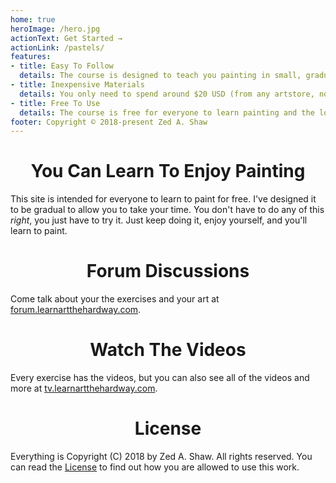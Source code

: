 ```yaml
---
home: true
heroImage: /hero.jpg
actionText: Get Started →
actionLink: /pastels/
features:
- title: Easy To Follow
  details: The course is designed to teach you painting in small, gradual, logical steps.  Every exercise has multiple video demonstrations so you can see exactly who to do it, and includes free photographic references for you to use.
- title: Inexpensive Materials
  details: You only need to spend around $20 USD (from any artstore, not from me) on materials to get started, and the entire course will cost you possibly $100 in materials if you buy everything.
- title: Free To Use
  details: The course is free for everyone to learn painting and the love of making art.  Everything is licensed using Creative Commons licenses.
footer: Copyright © 2018-present Zed A. Shaw
---
```


<h1 style="text-align: center">You Can Learn To Enjoy Painting</h1>

This site is intended for everyone to learn to paint for free.  I've designed it to be gradual to allow you to take your time.  You don't have to do any of this *right*, you just have to try it.  Just keep doing it, enjoy yourself, and you'll learn to paint.  

<h1 style="text-align: center">Forum Discussions</h1>

Come talk about your the exercises and your art at <a href="https://forum.learnartthehardway.com">forum.learnartthehardway.com</a>.


<h1 style="text-align: center">Watch The Videos</h1>

Every exercise has the videos, but you can also see all of the videos and more at <a href="https://tv.learnartthehardway.com">tv.learnartthehardway.com</a>.

<h1 style="text-align: center">License</h1>

Everything is Copyright (C) 2018 by Zed A. Shaw. All rights reserved. You can read the [License](/license.html) to find out how you are allowed to use this work.

